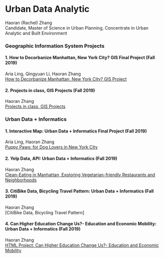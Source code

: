 # Urban Data Analytic
Haoran (Rachel) Zhang  
Candidate, Master of Science in Urban Planning, Concentrate in Urban Analytic and Built Environment  

### Geographic Information System Projects
#### 1. How to Decorbanize Manhattan, New York City? GIS Final Project (Fall 2019) 
Aria Ling, Qingyuan Li, Haoran Zhang  
[How to Decorbanize Manhattan, New York City? GIS Project](https://zhanghaoran.myportfolio.com/how-to-decorbanize-manhattan-new-york-citygis)  

#### 2. Projects in class, GIS Projects (Fall 2019) 
Haoran Zhang  
[Projects in class, GIS Projects](https://zhanghaoran.myportfolio.com/urban-data-analytics-gis-project-1)


### Urban Data + Informatics
#### 1. Interactive Map: Urban Data + Informatics Final Project (Fall 2019)  
Aria Ling, Haoran Zhang  
[Puppy Paws: for Dog Lovers in New York City](https://ziweiling.github.io/)  
  
#### 2. Yelp Data, API: Urban Data + Informatics (Fall 2019)  
Haoran Zhang  
[Clean-Eating in Manhattan, Exploring Vegetarian-friendly Restaurants and Neighborhoods](https://rachelzhang07.github.io/yelp_api_clean-eating/)
  
#### 3. CitiBike Data, Bicycling Travel Pattern: Urban Data + Informatics (Fall 2019)  
Haoran Zhang  
[CitiBike Data, Bicycling Travel Pattern] 

#### 4. Can Higher Education Change Us?- Education and Economic Mobility: Urban Data + Informatics (Fall 2019)  
Haoran Zhang  
[HTML Project: Can Higher Education Change Us?- Education and Economic Mobility](https://rachelzhang07.github.io/d3plus_Education-and-Economic-Mobility)

